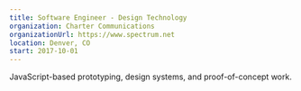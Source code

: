 ```yaml
---
title: Software Engineer - Design Technology
organization: Charter Communications
organizationUrl: https://www.spectrum.net
location: Denver, CO
start: 2017-10-01
---
```


JavaScript-based prototyping, design systems, and proof-of-concept work.